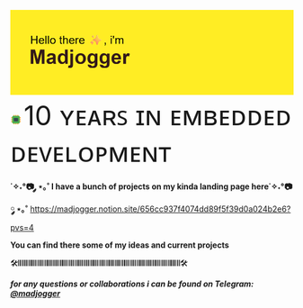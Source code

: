 ![alt text](header.png)
<svg xmlns="http://www.w3.org/2000/svg" width="20" height="20" viewBox="0 0 48 48"><path fill="#FF9800" d="M44 18v-4H34V4h-4v10h-4V4h-4v10h-4V4h-4v10H4v4h10v4H4v4h10v4H4v4h10v10h4V34h4v10h4V34h4v10h4V34h10v-4H34v-4h10v-4H34v-4z"/><path fill="#4CAF50" d="M8 12v24c0 2.2 1.8 4 4 4h24c2.2 0 4-1.8 4-4V12c0-2.2-1.8-4-4-4H12c-2.2 0-4 1.8-4 4"/><path fill="#37474F" d="M31 31H17c-1.1 0-2-.9-2-2V19c0-1.1.9-2 2-2h14c1.1 0 2 .9 2 2v10c0 1.1-.9 2-2 2"/></svg> <font size="8">10 ʏᴇᴀʀꜱ ɪɴ ᴇᴍʙᴇᴅᴅᴇᴅ ᴅᴇᴠᴇʟᴏᴘᴍᴇɴᴛ</font>

****˙✧˖°📷 ༘ ⋆｡˚ I have a bunch of projects on my kinda landing page here˙✧˖°📷 ༘ ⋆｡˚**** https://madjogger.notion.site/656cc937f4074dd89f5f39d0a024b2e6?pvs=4

**You can find there some of my ideas and current projects**

🛠𝄃𝄃𝄂𝄂𝄀𝄁𝄃𝄂𝄂𝄃𝄃𝄃𝄂𝄂𝄀𝄁𝄃𝄂𝄂𝄃𝄃𝄃𝄂𝄂𝄀𝄁𝄃𝄂𝄂𝄃𝄃𝄃𝄂𝄂𝄀𝄁𝄃𝄂𝄂𝄃𝄃𝄃𝄂𝄂𝄀𝄁𝄃𝄂𝄂𝄃𝄃𝄃𝄂𝄂𝄀𝄁𝄃𝄂𝄂𝄃𝄃𝄃𝄂𝄂𝄀𝄁𝄃𝄂𝄂𝄃𝄃𝄃𝄂𝄂𝄀𝄁𝄃𝄂𝄂𝄃𝄃𝄃𝄂𝄂𝄀𝄁𝄃𝄂𝄂𝄃𝄃𝄃𝄂𝄂𝄀𝄁𝄃𝄂𝄂𝄃𝄃𝄃𝄂𝄂𝄀🛠

***for any questions or collaborations i can be found on Telegram: [@madjogger](https://t.me/madjogger)***
